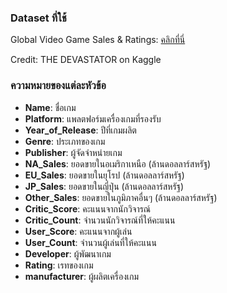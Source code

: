 **<h3>Dataset ที่ใช้</h3>**
Global Video Game Sales & Ratings: <a href="https://www.kaggle.com/datasets/thedevastator/global-video-game-sales-ratings?resource=download">คลิกที่นี่<a>

Credit: THE DEVASTATOR on Kaggle

**<h3>ความหมายของแต่ละหัวข้อ</h3>**
<ul>
<li><b>Name</b>: ชื่อเกม</li>
<li><b>Platform</b>: แพลตฟอร์มเครื่องเกมที่รองรับ</li>
<li><b>Year_of_Release</b>: ปีที่เกมผลิต</li>
<li><b>Genre</b>: ประเภทของเกม</li>
<li><b>Publisher</b>: ผู้จัดจำหน่ายเกม</li>
<li><b>NA_Sales</b>: ยอดขายในอเมริกาเหนือ ​(ล้านดอลลาร์สหรัฐ)</li>
<li><b>EU_Sales</b>: ยอดขายในยุโรป ​(ล้านดอลลาร์สหรัฐ)</li>
<li><b>JP_Sales</b>: ยอดขายในญี่ปุ่น ​(ล้านดอลลาร์สหรัฐ)</li>
<li><b>Other_Sales</b>: ยอดขายในภูมิภาคอื่นๆ ​(ล้านดอลลาร์สหรัฐ)</li>
<li><b>Critic_Score</b>: คะแนนจากนักวิจารณ์</li>
<li><b>Critic_Count</b>: จำนวนนักวิจารณ์ที่ให้คะแนน</li>
<li><b>User_Score</b>: คะแนนจากผู้เล่น</li>
<li><b>User_Count</b>: จำนวนผู้เล่นที่ให้คะแนน</li>
<li><b>Developer</b>: ผู้พัฒนาเกม</li>
<li><b>Rating</b>: เรทของเกม</li>
<li><b>manufacturer</b>: ผู้ผลิตเครื่องเกม</li>
</ul>

